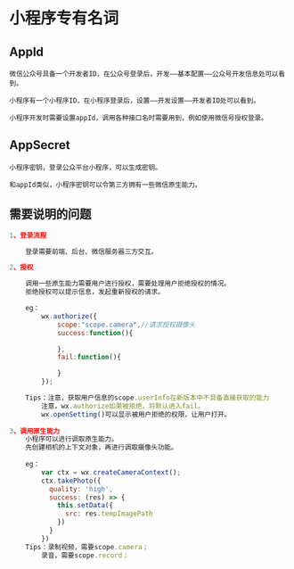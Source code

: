 #	小程序专有名词

## 	AppId

	微信公众号具备一个开发者ID，在公众号登录后，开发——基本配置——公众号开发信息处可以看到。
	
	小程序有一个小程序ID，在小程序登录后，设置——开发设置——开发者ID处可以看到。
	
	小程序开发时需要设置appId，调用各种接口名时需要用到，例如使用微信号授权登录。



##	AppSecret

	小程序密钥，登录公众平台小程序，可以生成密钥。
	
	和appId类似，小程序密钥可以令第三方拥有一些微信原生能力。



##  	需要说明的问题

```javascript
1、登录流程

	登录需要前端、后台、微信服务器三方交互。

2、授权

	调用一些原生能力需要用户进行授权，需要处理用户拒绝授权的情况。
	拒绝授权可以提示信息，发起重新授权的请求。

    eg：
        wx.authorize({
            scope:"scope.camera",//请求授权摄像头
            success:function(){

            },
            fail:function(){

            }
        });

	Tips：注意，获取用户信息的scope.userInfo在新版本中不具备直接获取的能力
		注意，wx.authorize如果被拒绝，将默认进入fail，
		wx.openSetting()可以显示被用户拒绝的权限，让用户打开。
        
3、调用原生能力
	小程序可以进行调取原生能力。
	先创建相机的上下文对象，再进行调取摄像头功能。
	
	eg：
        var ctx = wx.createCameraContext();
        ctx.takePhoto({
          quality: 'high',
          success: (res) => {
            this.setData({
              src: res.tempImagePath
            })
          }
        })
	Tips：录制视频，需要scope.camera；
		录音，需要scope.record；
	
```























